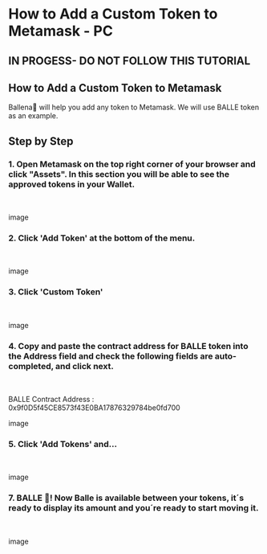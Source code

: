 # How to Add a Custom Token to Metamask - PC

## IN PROGESS- DO NOT FOLLOW THIS TUTORIAL

## 

## How to Add a Custom Token to Metamask

Ballena🐋 will help you add any token to Metamask. We will use BALLE token as an example.

## Step by Step <a id="step-by-step"></a>

### 1. Open Metamask on the top right corner of your browser and click "Assets". In this section you will be able to see the approved tokens in your Wallet.

​

image ​

### 2. Click 'Add Token' at the bottom of the menu.

​

image ​

### 3. Click 'Custom Token'

​

image ​

### 4. Copy and paste the contract address for BALLE token into the Address field and check the following fields are auto-completed, and click next.

​

BALLE Contract Address : 0x9f0D5f45CE8573f43E0BA17876329784be0fd700

image ​

### 5. Click 'Add Tokens' and...

​

image ​

### 7. BALLE 🐋! Now Balle is available between your tokens, it´s ready to display its amount and you´re ready to start moving it.

​

image ​

